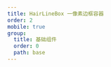 ```yaml
---
title: HairLineBox 一像素边框容器
order: 2
mobile: true
group:
  title: 基础组件
  order: 0
  path: base
---
```


<code src="../demo/HairLineBox.jsx"></code>
<API src="../src/HairLineBox.tsx"></API>
